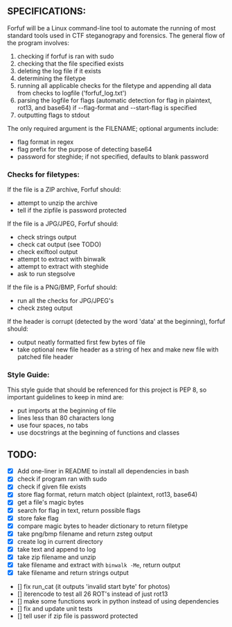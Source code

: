 ## SPECIFICATIONS:
Forfuf will be a Linux command-line tool to automate the running of 
most standard tools used in CTF steganograpy and forensics. The general
flow of the program involves:

1. checking if forfuf is ran with sudo
2. checking that the file specified exists
3. deleting the log file if it exists
4. determining the filetype
5. running all applicable checks for the filetype and appending all data
    from checks to logfile ('forfuf_log.txt')
6. parsing the logfile for flags (automatic detection for flag in plaintext,
    rot13, and base64) if --flag-format and --start-flag is specified
7. outputting flags to stdout

The only required argument is the FILENAME; optional arguments include:

- flag format in regex
- flag prefix for the purpose of detecting base64
- password for steghide; if not specified, defaults to blank password

### Checks for filetypes:

If the file is a ZIP archive, Forfuf should:
- attempt to unzip the archive
- tell if the zipfile is password protected

If the file is a JPG/JPEG, Forfuf should:
- check strings output
- check cat output (see TODO)
- check exiftool output
- attempt to extract with binwalk
- attempt to extract with steghide
- ask to run stegsolve

If the file is a PNG/BMP, Forfuf should:
- run all the checks for JPG/JPEG's
- check zsteg output

If the header is corrupt (detected by the word 'data' at the beginning), forfuf should:
- output neatly formatted first few bytes of file
- take optional new file header as a string of hex and 
    make new file with patched file header

### Style Guide:
This style guide that should be referenced for this project is PEP 8,
so important guidelines to keep in mind are:

- put imports at the beginning of file
- lines less than 80 characters long
- use four spaces, no tabs
- use docstrings at the beginning of functions and classes

## TODO:
- [x] Add one-liner in README to install all dependencies in bash
- [x] check if program ran with sudo
- [x] check if given file exists
- [x] store flag format, return match object (plaintext, rot13, base64)
- [x] get a file's magic bytes
- [x] search for flag in text, return possible flags
- [x] store fake flag
- [x] compare magic bytes to header dictionary to return filetype
- [x] take png/bmp filename and return zsteg output
- [x] create log in current directory
- [x] take text and append to log
- [x] take zip filename and unzip
- [x] take filename and extract with `binwalk -Me`, return output
- [x] take filename and return strings output
- [] fix run_cat (it outputs 'invalid start byte' for photos)
- [] iterencode to test all 26 ROT's instead of just rot13
- [] make some functions work in python instead of using dependencies
- [] fix and update unit tests
- [] tell user if zip file is password protected